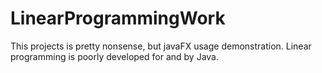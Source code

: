 # LinearProgrammingWork
This projects is pretty nonsense, but javaFX usage demonstration. Linear programming is poorly developed for and by Java.
